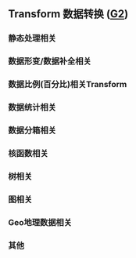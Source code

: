 
## Transform 数据转换 ([G2](http://antv.alipay.com/zh-cn/g2/3.x/api/transform.html)) 

### 静态处理相关


### 数据形变/数据补全相关
### 数据比例(百分比)相关Transform
### 数据统计相关
### 数据分箱相关
### 核函数相关
### 树相关
### 图相关
### Geo地理数据相关
### 其他
